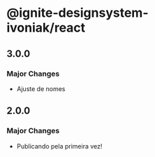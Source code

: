 # @ignite-designsystem-ivoniak/react

## 3.0.0

### Major Changes

- Ajuste de nomes

## 2.0.0

### Major Changes

- Publicando pela primeira vez!

